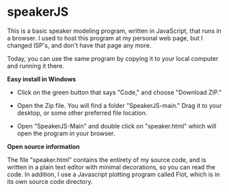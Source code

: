 # speakerJS

This is a basic speaker modeling program, written in JavaScript, that runs in a browser. I used
to host this program at my personal web page, but I changed ISP's, and don't have that page
any more.

Today, you can use the same program by copying it to your local computer and running it there.

**Easy install in Windows**

* Click on the green button that says "Code," and choose "Download ZIP."

* Open the Zip file. You will find a folder "SpeakerJS-main." Drag it to your desktop, or some
other preferred file location.

* Open "SpeakerJS-Main" and double click on "speaker.html" which will open the program in
your browser.

**Open source information**

The file "speaker.html" contains the entirety of my source code, and is written in a plain
text editor with minimal decorations, so you can read the code. In addition, I use a
Javascript plotting program called Flot, which is in its own source code directory.
